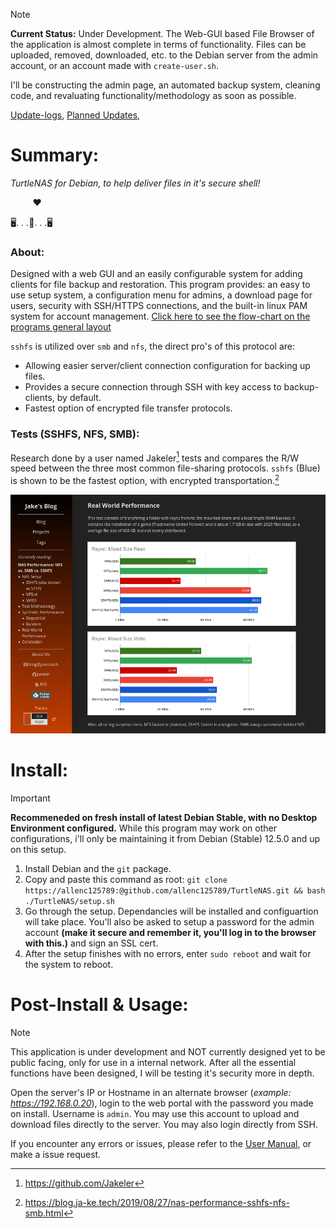 > [!NOTE]
> **Current Status:** Under Development. The Web-GUI based File Browser of the application is almost complete in terms of functionality. Files can be uploaded, removed, downloaded, etc. to the Debian server from the admin account, or an account made with `create-user.sh`.
>
> I'll be constructing the admin page, an automated backup system, cleaning code, and revaluating functionality/methodology as soon as possible.
>
[Update-logs](https://github.com/allenc125789/TurtleNAS/tree/main/extra/update-logs),
[Planned Updates](https://github.com/allenc125789/TurtleNAS/blob/main/extra/update-logs/Planned-Updates),

# Summary:

*TurtleNAS for Debian, to help deliver files in it's secure shell!‎*

&nbsp;&nbsp;&nbsp;&nbsp;&nbsp;&nbsp;&nbsp;&nbsp; ❤

:desktop_computer:. . .:turtle:. . .:desktop_computer:

### About:

Designed with a web GUI and an easily configurable system for adding clients for file backup and restoration. This program provides: an easy to use setup system, a configuration menu for admins, a download page for users, security with SSH/HTTPS connections, and the built-in linux PAM system for account management. [Click here to see the flow-chart on the programs general layout](https://github.com/allenc125789/TurtleNAS/blob/main/extra/TurtleNAS-FlowChart.png)

`sshfs` is utilized over `smb` and `nfs`, the direct pro's of this protocol are:

  - Allowing easier server/client connection configuration for backing up files.
  - Provides a secure connection through SSH with key access to backup-clients, by default.
  - Fastest option of encrypted file transfer protocols.

### Tests (SSHFS, NFS, SMB):

Research done by a user named Jakeler[^1] tests and compares the R/W speed between the three most common file-sharing protocols. `sshfs` (Blue) is shown to be the fastest option, with encrypted transportation.[^2] 

![](https://github.com/allenc125789/TurtleNAS/blob/main/extra/Screenshot%20from%202024-04-02%2023-37-15.png)

# Install:
> [!IMPORTANT]
> **Recommeneded on fresh install of latest Debian Stable, with no Desktop Environment configured.** While this program may work on other configurations, i'll only be maintaining it from Debian (Stable) 12.5.0 and up on this setup.

  1) Install Debian and the `git` package.
  2) Copy and paste this command as root: `git clone https://allenc125789:@github.com/allenc125789/TurtleNAS.git && bash ./TurtleNAS/setup.sh`
  3) Go through the setup. Dependancies will be installed and configuartion will take place. You'll also be asked to setup a password for the admin account **(make it secure and remember it, you'll log in to the browser with this.)** and sign an SSL cert.
  4) After the setup finishes with no errors, enter `sudo reboot` and wait for the system to reboot.

# Post-Install & Usage:

> [!NOTE]
> This application is under development and NOT currently designed yet to be public facing, only for use in a internal network. After all the essential functions have been designed, I will be testing it's security more in depth.

Open the server's IP or Hostname in an alternate browser (*example: https://192.168.0.20*), login to the web portal with the password you made on install. Username is `admin`. You may use this account to upload and download files directly to the server. You may also login directly from SSH.

If you encounter any errors or issues, please refer to the [User Manual](https://github.com/allenc125789/TurtleNAS/blob/main/extra/User-Manual.md), or make a issue request.

[^1]: https://github.com/Jakeler
[^2]: https://blog.ja-ke.tech/2019/08/27/nas-performance-sshfs-nfs-smb.html
